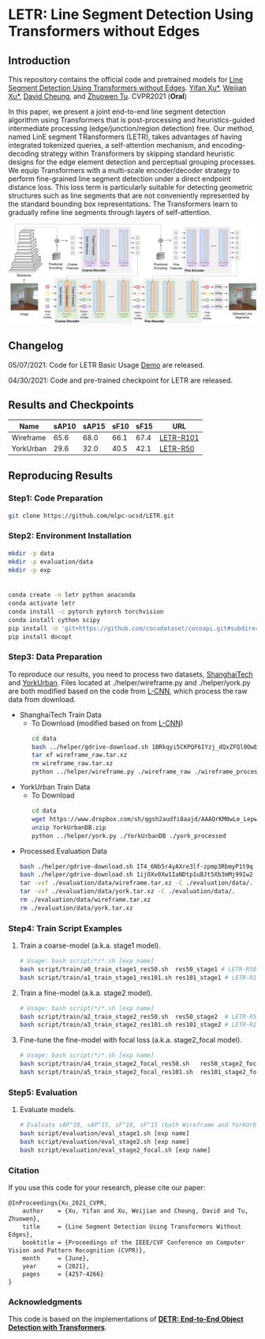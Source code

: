 # LETR: Line Segment Detection Using Transformers without Edges

## Introduction 
This repository contains the official code and pretrained models for [Line Segment Detection Using Transformers without Edges](https://arxiv.org/abs/2101.01909). [Yifan Xu*](https://yfxu.com/), [Weijian Xu*](https://weijianxu.com/), [David Cheung](https://github.com/sawsa307), and [Zhuowen Tu](https://pages.ucsd.edu/~ztu/). CVPR2021 (**Oral**)

In this paper, we present a joint end-to-end line segment detection algorithm using Transformers that is post-processing and heuristics-guided intermediate processing (edge/junction/region detection) free. Our method, named LinE segment TRansformers (LETR), takes advantages of having integrated tokenized queries, a self-attention mechanism, and encoding-decoding strategy within Transformers by skipping standard heuristic designs for the edge element detection and perceptual grouping processes. We equip Transformers with a multi-scale encoder/decoder strategy to perform fine-grained line segment detection under a direct endpoint distance loss. This loss term is particularly suitable for detecting geometric structures such as line segments that are not conveniently represented by the standard bounding box representations. The Transformers learn to gradually refine line segments through layers of self-attention. 

<img src="figures/pipeline.svg" alt="Model Pipeline" width="720" />


## Changelog
05/07/2021: Code for LETR Basic Usage [Demo](https://github.com/mlpc-ucsd/LETR/blob/master/src/demo_letr.ipynb) are released. 

04/30/2021: Code and pre-trained checkpoint for LETR are released. 

## Results and Checkpoints


| Name | sAP10 | sAP15 | sF10 | sF15 | URL|
| --- | --- | --- | --- | --- |--- |
| Wireframe | 65.6 | 68.0 | 66.1 | 67.4 | [LETR-R101](https://vcl.ucsd.edu/letr/checkpoints/res101/res101_stage2_focal.zip) |
| YorkUrban | 29.6 | 32.0 | 40.5 | 42.1 | [LETR-R50](https://vcl.ucsd.edu/letr/checkpoints/res50/res50_stage2_focal.zip) |

## Reproducing Results

### Step1: Code Preparation
```bash
git clone https://github.com/mlpc-ucsd/LETR.git
```

### Step2: Environment Installation

```bash
mkdir -p data
mkdir -p evaluation/data
mkdir -p exp


conda create -n letr python anaconda
conda activate letr
conda install -c pytorch pytorch torchvision
conda install cython scipy
pip install -U 'git+https://github.com/cocodataset/cocoapi.git#subdirectory=PythonAPI'
pip install docopt
```

### Step3: Data Preparation
To reproduce our results, you need to process two datasets, [ShanghaiTech](https://github.com/huangkuns/wireframe) and [YorkUrban](https://www.elderlab.yorku.ca/resources/york-urban-line-segment-database-information/). Files located at ./helper/wireframe.py and ./helper/york.py are both modified based on the code from [L-CNN](https://github.com/zhou13/lcnn), which process the raw data from download.

- ShanghaiTech Train Data
    - To Download (modified based on from [L-CNN](https://github.com/zhou13/lcnn))
        ```bash
        cd data
        bash ../helper/gdrive-download.sh 1BRkqyi5CKPQF6IYzj_dQxZFQl0OwbzOf wireframe_raw.tar.xz
        tar xf wireframe_raw.tar.xz
        rm wireframe_raw.tar.xz
        python ../helper/wireframe.py ./wireframe_raw ./wireframe_processed

        ```
- YorkUrban Train Data
    - To Download  
        ```bash
        cd data
        wget https://www.dropbox.com/sh/qgsh2audfi8aajd/AAAQrKM0wLe_LepwlC1rzFMxa/YorkUrbanDB.zip
        unzip YorkUrbanDB.zip 
        python ../helper/york.py ./YorkUrbanDB ./york_processed
        
        ```
- Processed Evaluation Data
    ```bash
    bash ./helper/gdrive-download.sh 1T4_6Nb5r4yAXre3lf-zpmp3RbmyP1t9q ./evaluation/data/wireframe.tar.xz
    bash ./helper/gdrive-download.sh 1ijOXv0Xw1IaNDtp1uBJt5Xb3mMj99Iw2 ./evaluation/data/york.tar.xz
    tar -vxf ./evaluation/data/wireframe.tar.xz -C ./evaluation/data/.
    tar -vxf ./evaluation/data/york.tar.xz -C ./evaluation/data/.
    rm ./evaluation/data/wireframe.tar.xz
    rm ./evaluation/data/york.tar.xz
    ```

### Step4: Train Script Examples
1. Train a coarse-model (a.k.a. stage1 model).
    ```bash
    # Usage: bash script/*/*.sh [exp name]
    bash script/train/a0_train_stage1_res50.sh  res50_stage1 # LETR-R50  
    bash script/train/a1_train_stage1_res101.sh res101_stage1 # LETR-R101 
    ```

2. Train a fine-model (a.k.a. stage2 model).
    ```bash
    # Usage: bash script/*/*.sh [exp name]
    bash script/train/a2_train_stage2_res50.sh  res50_stage2  # LETR-R50
    bash script/train/a3_train_stage2_res101.sh res101_stage2 # LETR-R101 
    ```

3. Fine-tune the fine-model with focal loss (a.k.a. stage2_focal model).
    ```bash
    # Usage: bash script/*/*.sh [exp name]
    bash script/train/a4_train_stage2_focal_res50.sh   res50_stage2_focal # LETR-R50
    bash script/train/a5_train_stage2_focal_res101.sh  res101_stage2_focal # LETR-R101 
    ```

### Step5: Evaluation

1. Evaluate models.
    ```bash
    # Evaluate sAP^10, sAP^15, sF^10, sF^15 (both Wireframe and YorkUrban datasets).
    bash script/evaluation/eval_stage1.sh [exp name]
    bash script/evaluation/eval_stage2.sh [exp name]
    bash script/evaluation/eval_stage2_focal.sh [exp name]
    ```

### Citation

If you use this code for your research, please cite our paper:
```
@InProceedings{Xu_2021_CVPR,
    author    = {Xu, Yifan and Xu, Weijian and Cheung, David and Tu, Zhuowen},
    title     = {Line Segment Detection Using Transformers Without Edges},
    booktitle = {Proceedings of the IEEE/CVF Conference on Computer Vision and Pattern Recognition (CVPR)},
    month     = {June},
    year      = {2021},
    pages     = {4257-4266}
}
```
### Acknowledgments

This code is based on the implementations of [**DETR: End-to-End Object Detection with Transformers**](https://github.com/facebookresearch/detr). 
